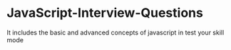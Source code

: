 # JavaScript-Interview-Questions
It includes the basic and advanced concepts of javascript in test your skill mode
